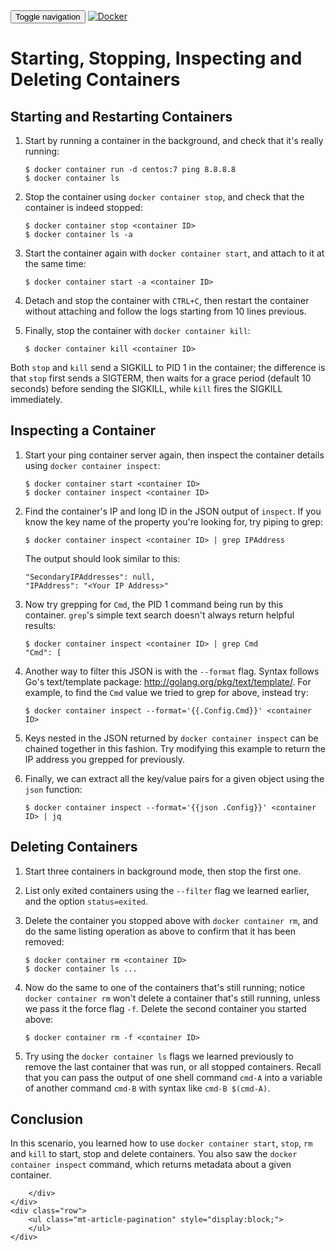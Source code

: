 <html>
<head>
    <title></title>
    <link href='https://maxcdn.bootstrapcdn.com/bootstrap/3.3.7/css/bootstrap.min.css' rel='stylesheet' integrity='sha384-BVYiiSIFeK1dGmJRAkycuHAHRg32OmUcww7on3RYdg4Va+PmSTsz/K68vbdEjh4u' crossorigin='anonymous'>
    <link href="../../app.css" rel="stylesheet" >
</head>
<body>
    <nav class="navbar navbar-default">
    <div class="container">
        <!-- Brand and toggle get grouped for better mobile display -->
        <div class="navbar-header">
        <button type="button" class="navbar-toggle collapsed" data-toggle="collapse" data-target="#bs-example-navbar-collapse-1" aria-expanded="false">
            <span class="sr-only">Toggle navigation</span>
            <span class="icon-bar"></span>
            <span class="icon-bar"></span>
            <span class="icon-bar"></span>
        </button>
        <a class="navbar-brand" href="../../index.html"><img class="logo" src="https://www.docker.com/sites/all/themes/docker/assets/images/brand-full.svg" alt="Docker" title="Docker"/></a>
        </div>
    </div><!-- /.container-fluid -->
    </nav>
    <div class="container">
    <div class="row">
        <h1></h1>
        <div class="content">
            <h1 id="starting-stopping-inspecting-and-deleting-containers">Starting, Stopping, Inspecting and Deleting Containers</h1>
<h2 id="starting-and-restarting-containers">Starting and Restarting Containers</h2>
<ol>
<li><p>Start by running a container in the background, and check that it&#39;s really running:</p>
<pre><code class="lang-bash">$ docker container run -d centos:7 ping 8.8.8.8
$ docker container ls
</code></pre>
</li>
<li><p>Stop the container using <code>docker container stop</code>, and check that the container is indeed stopped:</p>
<pre><code class="lang-bash">$ docker container stop &lt;container ID&gt;
$ docker container ls -a
</code></pre>
</li>
<li><p>Start the container again with <code>docker container start</code>, and attach to it at the same time:</p>
<pre><code class="lang-bash">$ docker container start -a &lt;container ID&gt;
</code></pre>
</li>
<li><p>Detach and stop the container with <code>CTRL+C</code>, then restart the container without attaching and follow the logs starting from 10 lines previous.</p>
</li>
<li><p>Finally, stop the container with <code>docker container kill</code>:</p>
<pre><code class="lang-bash">$ docker container kill &lt;container ID&gt;
</code></pre>
</li>
</ol>
<p>Both <code>stop</code> and <code>kill</code> send a SIGKILL to PID 1 in the container; the difference is that <code>stop</code> first sends a SIGTERM, then waits for a grace period (default 10 seconds) before sending the SIGKILL, while <code>kill</code> fires the SIGKILL immediately.</p>
<h2 id="inspecting-a-container">Inspecting a Container</h2>
<ol>
<li><p>Start your ping container server again, then inspect the container details using <code>docker container inspect</code>:</p>
<pre><code class="lang-bash">$ docker container start &lt;container ID&gt;
$ docker container inspect &lt;container ID&gt;
</code></pre>
</li>
<li><p>Find the container&#39;s IP and long ID in the JSON output of <code>inspect</code>. If you know the key name of the property you&#39;re looking for, try piping to grep:</p>
<pre><code class="lang-bash">$ docker container inspect &lt;container ID&gt; | grep IPAddress
</code></pre>
<p>The output should look similar to this:</p>
<pre><code class="lang-bash">&quot;SecondaryIPAddresses&quot;: null,
&quot;IPAddress&quot;: &quot;&lt;Your IP Address&gt;&quot;
</code></pre>
</li>
<li><p>Now try grepping for <code>Cmd</code>, the PID 1 command being run by this container. <code>grep</code>&#39;s simple text search doesn&#39;t always return helpful results:</p>
<pre><code class="lang-bash">$ docker container inspect &lt;container ID&gt; | grep Cmd
&quot;Cmd&quot;: [
</code></pre>
</li>
<li><p>Another way to filter this JSON is with the <code>--format</code> flag. Syntax follows Go&#39;s text/template package: <a href="http://golang.org/pkg/text/template/">http://golang.org/pkg/text/template/</a>. For example, to find the <code>Cmd</code> value we tried to grep for above, instead try:</p>
<pre><code class="lang-bash">$ docker container inspect --format=&#39;{{.Config.Cmd}}&#39; &lt;container ID&gt;
</code></pre>
</li>
<li><p>Keys nested in the JSON returned by <code>docker container inspect</code> can be chained together in this fashion. Try modifying this example to return the IP address you grepped for previously.</p>
</li>
<li><p>Finally, we can extract all the key/value pairs for a given object using the <code>json</code> function:</p>
<pre><code class="lang-bash">$ docker container inspect --format=&#39;{{json .Config}}&#39; &lt;container ID&gt; | jq
</code></pre>
</li>
</ol>
<h2 id="deleting-containers">Deleting Containers</h2>
<ol>
<li><p>Start three containers in background mode, then stop the first one.</p>
</li>
<li><p>List only exited containers using the <code>--filter</code> flag we learned earlier, and the option <code>status=exited</code>.</p>
</li>
<li><p>Delete the container you stopped above with <code>docker container rm</code>, and do the same listing operation as above to confirm that it has been removed:</p>
<pre><code class="lang-bash">$ docker container rm &lt;container ID&gt;
$ docker container ls ...
</code></pre>
</li>
<li><p>Now do the same to one of the containers that&#39;s still running; notice <code>docker container rm</code> won&#39;t delete a container that&#39;s still running, unless we pass it the force flag <code>-f</code>. Delete the second container you started above:</p>
<pre><code class="lang-bash">$ docker container rm -f &lt;container ID&gt;
</code></pre>
</li>
<li><p>Try using the <code>docker container ls</code> flags we learned previously to remove the last container that was run, or all stopped containers. Recall that you can pass the output of one shell command <code>cmd-A</code> into a variable of another command <code>cmd-B</code> with syntax like <code>cmd-B $(cmd-A)</code>.</p>
</li>
</ol>
<h2 id="conclusion">Conclusion</h2>
<p>In this scenario, you learned how to use <code>docker container start</code>, <code>stop</code>, <code>rm</code> and <code>kill</code> to start, stop and delete containers. You also saw the <code>docker container inspect</code> command, which returns metadata about a given container.</p>

        </div>        
    </div>
    <div class="row">
        <ul class="mt-article-pagination" style="display:block;">
        </ul>
    </div>
</div>
    <div class="footer"></div>
</body>